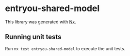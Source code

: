 # entryou-shared-model

This library was generated with [Nx](https://nx.dev).

## Running unit tests

Run `nx test entryou-shared-model` to execute the unit tests.
